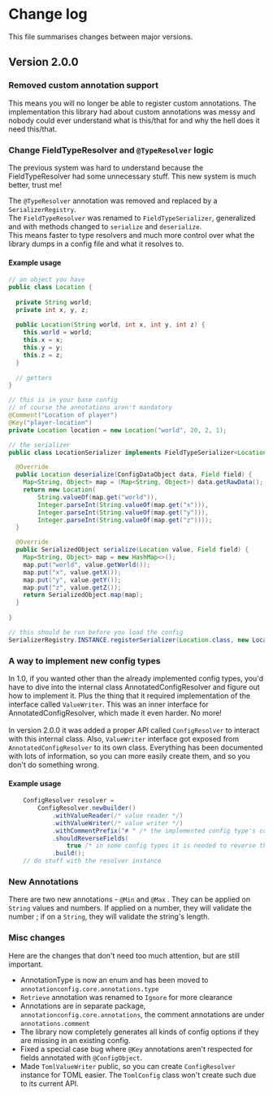 # Change log
This file summarises changes between major versions.

## Version 2.0.0

### Removed custom annotation support

This means you will no longer be able to register custom annotations. The implementation this
library had about custom annotations was messy and nobody could ever understand what is this/that
for and why the hell does it need this/that.

### Change FieldTypeResolver and `@TypeResolver` logic

The previous system was hard to understand because the FieldTypeResolver had some unnecessary stuff.
This new system is much better, trust me!

The `@TypeResolver` annotation was removed and replaced by a `SerializerRegistry`. 
<br>
The `FieldTypeResolver` was renamed to `FieldTypeSerializer`, generalized and with methods changed
to `serialize` and `deserialize`.
<br>
This means faster to type resolvers and much more control over what the library dumps in a config 
file and what it resolves to. 

#### Example usage
```java
// an object you have
public class Location {
  
  private String world;
  private int x, y, z;
  
  public Location(String world, int x, int y, int z) {
    this.world = world;
    this.x = x;
    this.y = y;
    this.z = z;
  }
  
  // getters
}

// this is in your base config
// of course the annotations aren't mandatory
@Comment("Location of player")
@Key("player-location")
private Location location = new Location("world", 20, 2, 1);

// the serializer
public class LocationSerializer implements FieldTypeSerializer<Location> {

  @Override
  public Location deserialize(ConfigDataObject data, Field field) {
    Map<String, Object> map = (Map<String, Object>) data.getRawData();
    return new Location(
        String.valueOf(map.get("world")),
        Integer.parseInt(String.valueOf(map.get("x"))),
        Integer.parseInt(String.valueOf(map.get("y"))),
        Integer.parseInt(String.valueOf(map.get("z"))));
  }

  @Override
  public SerializedObject serialize(Location value, Field field) {
    Map<String, Object> map = new HashMap<>();
    map.put("world", value.getWorld());
    map.put("x", value.getX());
    map.put("y", value.getY());
    map.put("z", value.getZ());
    return SerializedObject.map(map);
  }
  
}

// this should be run before you load the config
SerializerRegistry.INSTANCE.registerSerializer(Location.class, new LocationSerializer());
```

### A way to implement new config types
In 1.0, if you wanted other than the already implemented config types, you'd have to dive into the internal class AnnotatedConfigResolver and figure out how to implement it. Plus the thing that it required implementation of the interface called `ValueWriter`. This was an inner interface for AnnotatedConfigResolver, which made it even harder. No more!
<br><br>In version 2.0.0 it was added a proper API called `ConfigResolver` to interact with this internal class. Also, `ValueWriter` interface got exposed from `AnnotatedConfigResolver` to its own class. Everything has been documented with lots of information, so you can more easily create them, and so you don't do something wrong.

#### Example usage
```java
    ConfigResolver resolver =
        ConfigResolver.newBuilder()
            .withValueReader(/* value reader */)
            .withValueWriter(/* value writer */)
            .withCommentPrefix("# " /* the implemented config type's comment prefix */)
            .shouldReverseFields(
                true /* in some config types it is needed to reverse the fields so everything is in order with the config object we're reading from */)
            .build();
    // do stuff with the resolver instance
```

### New Annotations
There are two new annotations - `@Min` and `@Max` . They can be applied on `String` values and numbers.
If applied on a number, they will validate the number ; if on a `String`, they will validate the string's length.

### Misc changes

Here are the changes that don't need too much attention, but are still important.

- AnnotationType is now an enum and has been moved to `annotationconfig.core.annotations.type`
- `Retrieve` annotation was renamed to `Ignore` for more clearance
- Annotations are in separate package, `annotationconfig.core.annotations`, the comment annotations are under `annotations.comment`
- The library now completely generates all kinds of config options if they are missing in an existing config.
- Fixed a special case bug where `@Key` annotations aren't respected for fields annotated with `@ConfigObject`.
- Made `TomlValueWriter` public, so you can create `ConfigResolver` instance for TOML easier. The `TomlConfig` class won't create such due to its current API.